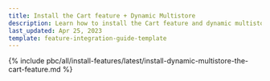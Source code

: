 ```yaml
---
title: Install the Cart feature + Dynamic Multistore
description: Learn how to install the Cart feature and dynamic multistore in Spryker Cloud Commerce OS.
last_updated: Apr 25, 2023
template: feature-integration-guide-template
---
```


{% include pbc/all/install-features/latest/install-dynamic-multistore-the-cart-feature.md %} <!-- To edit, see /_includes/pbc/all/install-features/202311.0/install-the-dynamic-store-cms-feature.md -->
